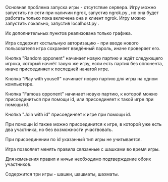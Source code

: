 Основная проблема запуска игры - отсутствие сервера.
Игру можно запустить по сети при наличии ngrok, запустив ngrok.py ,
но она будет работать только пока включена она и клиент ngrok.
Игру можно запустить локально, запустив localhost.py .

Их дополнительных пунктов реализована только графика.

Игра содержит костыльную авторизацию - при вводе нового пользователя
игра сохраняет введённый пароль, иначе проверяет его.

Кнопка "Random opponent" начинает новую партию и ждёт следующего игрока,
который начнёт такую же игру, если есть партия без оппонента,
иначе присоединяет к последней начатой игре.

Кнопка "Play with youself" начинает новую партию для игры на одном компьютере.

Кнопка "Famous opponent" начинает новую партию, к которой можно
присоединиться при помощи id, или присоединяет к такой игре при помощи id.

Кнопка "Join with id" присоединяет к игре при помощи id.

При помощи id также можно присоединится к игре, в которой уже есть
два участника, но без возможности участвовать.

При присоединении по id указанный тип игры не учитывается.

Игра позволяет менять правила связанные с шашками во время игры.

Для изменения правил и ничьи необходимо подтверждение обоих участников.

Содержится три игры - шашки, шашматы, шахматы.
